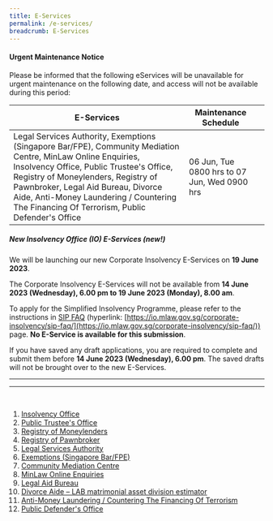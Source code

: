 ```yaml
---
title: E-Services
permalink: /e-services/
breadcrumb: E-Services
---
```

#### **Urgent Maintenance Notice**
Please be informed that the following eServices will be unavailable for urgent maintenance on the following date, and access will not be available during this period: 

| E-Services | Maintenance Schedule | <br>
| -------- | -------- | -------- |
| Legal Services Authority, Exemptions (Singapore Bar/FPE), Community Mediation Centre, MinLaw Online Enquiries, Insolvency Office, Public Trustee's Office, Registry of Moneylenders, Registry of Pawnbroker, Legal Aid Bureau, Divorce Aide,  Anti-Money Laundering / Countering The Financing Of Terrorism, Public Defender's Office   |  06 Jun, Tue 0800 hrs to 07 Jun, Wed 0900 hrs 


##### **New Insolvency Office (IO) E-Services (new!)**
We will be launching our new Corporate Insolvency E-Services on **19 June 2023**. 

The Corporate Insolvency E-Services will not be available from **14 June 2023 (Wednesday), 6.00 pm to 19 June 2023 (Monday), 8.00 am**.

To apply for the Simplified Insolvency Programme, please refer to the instructions in [SIP FAQ](https://io.mlaw.gov.sg/corporate-insolvency/sip-faq/) (hyperlink: [https://io.mlaw.gov.sg/corporate-insolvency/sip-faq/](https://io.mlaw.gov.sg/corporate-insolvency/sip-faq/)) page. **No E-Service is available for this submission**.

If you have saved any draft applications, you are required to complete and submit them before **14 June 2023 (Wednesday), 6.00 pm**. The saved drafts will not be brought over to the new E-Services. 

<hr>

<!--
#### **Maintenance Notices**
Please be informed that the following eServices will be scheduled for  maintenance on the following dates, and access will not be available during this period: 

| E-Services | Maintenance Schedule |
| -------- | -------- |
| Legal Services Authority, Exemptions (Singapore Bar/FPE), Community Mediation Centre, MinLaw Online Enquiries, Insolvency Office, Public Trustee's Office, Registry of Moneylenders, Registry of Pawnbroker, Legal Aid Bureau, Divorce Aide,  Anti-Money Laundering / Countering The Financing Of Terrorism, Public Defender's Office    | 5 Jun, Tue, 1800 hrs to 9 Jun, Thu, 0900hrs | -->

<hr>

<!--#### **Urgent Maintenance Notice**
Please be informed that the following eServices will be unavailable for urgent maintenance on the following date, and access will not be available during this period: 

| E-Services | Maintenance Schedule | <br>
| -------- | -------- | -------- |
| Legal Services Authority, Exemptions (Singapore Bar/FPE), Community Mediation Centre, MinLaw Online Enquiries     |  29 May, Mon 1000 hrs to 29 May, Mon 0200 hrs  -->


<!--below notice is prepared for regular maintenance-->
<!--#### **Maintenance Notices**
Please be informed that the following eServices will be scheduled for  maintenance on the following dates, and access will not be available during this period: 

| E-Services | Maintenance Schedule |
| -------- | -------- |
 | Legal Services Authority, Exemptions (Singapore Bar/FPE), Community Mediation Centre, MinLaw Online Enquiries  | Every Thu, 1800 hrs to 2359 hrs     | 
 | Insolvency Office, Public Trustee's Office, Registry of Moneylenders, Registry of Pawnbroker, Legal Aid Bureau, Divorce Aide,  Anti-Money Laundering / Countering The Financing Of Terrorism, Public Defender's Office    | Every Fri, 1800 hrs to 2359 hrs     | 
-->


<!--below notice is prepared for CIMS Go-Live-->
<!--#### **Maintenance Notices**
Please be informed that the following eServices will be scheduled for  maintenance on the following dates, and access will not be available during this period: 

| E-Services | Maintenance Schedule |
| -------- | -------- |
| Insolvency Office - Corporate Insolvency | 14 Jun, Wed, 1800 hrs to 19 Jun, Mon, 0800 hrs     | 
| Insolvency Office, Public Trustee's Office    | 14 Jun, Wed, 1800 hrs to 15 Jun, Thu, 0800 hrs     | 
| Insolvency Office - Debt Repayment Scheme, Public Trustee's Office    | 15 Jun, Thu, 1800 hrs to 16 Jun, Fri, 0800 hrs     | 
| Insolvency Office, Public Trustee's Office, Registry of Moneylenders, Registry of Pawnbroker    | 16 Jun, Fri, 1800 hrs to 19 Jun, Mon, 0800 hrs     | 
<hr>
-->
<br>

1. [Insolvency Office](https://eservices.mlaw.gov.sg/io/)	
2. [Public Trustee's Office](https://eservices.mlaw.gov.sg/pto/)
3. [Registry of Moneylenders](https://eservices.mlaw.gov.sg/rom/)	
4. [Registry of Pawnbroker](https://eservices.mlaw.gov.sg/rop/)	
5. [Legal Services Authority](https://eservices.mlaw.gov.sg/lsra/lsra-home)	
6. [Exemptions (Singapore Bar/FPE)](https://eservices.mlaw.gov.sg/li/ems/application/exemption.aspx) 	
7. [Community Mediation Centre](https://cmc.mlaw.gov.sg/e-services/apply-online/)
8. [MinLaw Online Enquiries](https://go.gov.sg/contactminlaw)
9. [Legal Aid Bureau](https://eservices.mlaw.gov.sg/labesvc/)	
10. [Divorce Aide – LAB matrimonial asset division estimator](https://eservices.mlaw.gov.sg/labesvc/common/loadDivorceAIDEv2.do)
11. [Anti-Money Laundering / Countering The Financing Of Terrorism](https://acd.mlaw.gov.sg)
12. [Public Defender's Office](https://go.gov.sg/applypdo)